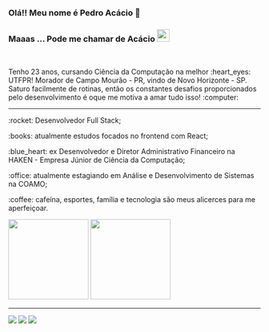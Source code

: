 ### Olá!!  Meu nome é Pedro Acácio 👋 
### Maaas ... Pode me chamar de Acácio <img src="https://user-images.githubusercontent.com/49293808/152688704-b8886a3c-9ba0-45c5-afb9-f8b92dd21a54.gif" width="25px" />

<br>
<div>
 <p>Tenho 23 anos, cursando Ciência da Computação na melhor :heart_eyes: UTFPR! Morador de Campo Mourão - PR, vindo de Novo Horizonte - SP. Saturo facilmente de rotinas, então os constantes desafios proporcionados pelo desenvolvimento é oque me motiva a amar tudo isso! :computer:</p>
</div>

<hr />

<div display="inline-block">
 <p align="left">:rocket: Desenvolvedor Full Stack;</p>
 <p align="left">:books: atualmente estudos focados no frontend com React;</p>
 <p align="left">:blue_heart: ex Desenvolvedor e Diretor Administrativo Financeiro na HAKEN - Empresa Júnior de Ciência da Computação;</p>
 <p allign="left">:office: atualmente estagiando em Análise e Desenvolvimento de Sistemas na COAMO;</p>
 <p align="left">:coffee: cafeína, esportes, família e tecnologia são meus alicerces para me aperfeiçoar.</p>
</div>




<div>
  <img height="160em"  position="right" src="https://github-readme-stats.vercel.app/api?username=acacio90&show_icons=true&theme=algolia&include_all_commits=true&count_private=true"/>
  <img height="160em" src="https://github-readme-stats.vercel.app/api/top-langs/?username=acacio90&theme=algolia"/>
</div>
<hr />
<div>
  <a href="https://www.instagram.com/pedro_acacio1/" target="_blank"><img src="https://img.shields.io/badge/-Instagram-%23E4405F?style=for-the-badge&logo=instagram&logoColor=white" target="_blank"></a>
  <a href = "mailto:pedrorodriguesnh@gmail.com"><img src="https://img.shields.io/badge/Gmail-D14836?style=for-the-badge&logo=gmail&logoColor=white" target="_blank"></a>
  <a href="https://www.linkedin.com/in/pedro-a-65228b128/" target="_blank"><img src="https://img.shields.io/badge/-LinkedIn-%230077B5?style=for-the-badge&logo=linkedin&logoColor=white" target="_blank"></a>   
</div>
